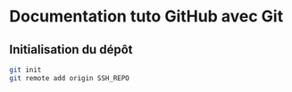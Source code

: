 # Documentation tuto GitHub avec Git

## Initialisation du dépôt

```bash
git init
git remote add origin SSH_REPO
```